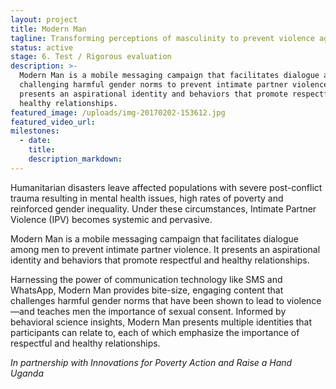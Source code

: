 ```yaml
---
layout: project
title: Modern Man
tagline: Transforming perceptions of masculinity to prevent violence against women
status: active
stage: 6. Test / Rigorous evaluation
description: >-
  Modern Man is a mobile messaging campaign that facilitates dialogue among men,
  challenging harmful gender norms to prevent intimate partner violence. It
  presents an aspirational identity and behaviors that promote respectful and
  healthy relationships.
featured_image: /uploads/img-20170202-153612.jpg
featured_video_url:
milestones:
  - date:
    title:
    description_markdown:
---
```


Humanitarian disasters leave affected populations with severe post-conflict trauma resulting in mental health issues, high rates of poverty and reinforced gender inequality. Under these circumstances, Intimate Partner Violence (IPV) becomes systemic and pervasive.

Modern Man is a mobile messaging campaign that facilitates dialogue among men to prevent intimate partner violence. It presents an aspirational identity and behaviors that promote respectful and healthy relationships.

Harnessing the power of communication technology like SMS and WhatsApp, Modern Man provides bite-size, engaging content that challenges harmful gender norms that have been shown to lead to violence—and teaches men the importance of sexual consent. Informed by behavioral science insights, Modern Man presents multiple identities that participants can relate to, each of which emphasize the importance of respectful and healthy relationships.

*In partnership with Innovations for Poverty Action and Raise a Hand Uganda*
